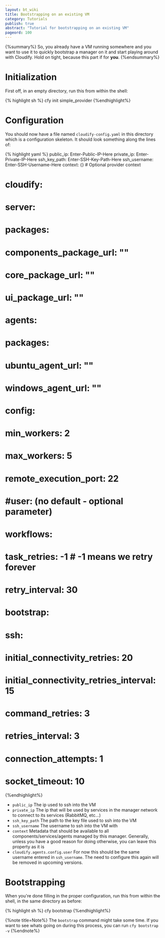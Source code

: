 ```yaml
---
layout: bt_wiki
title: Bootstrapping on an existing VM
category: Tutorials
publish: true
abstract: "Tutorial for bootstrapping on an existing VM"
pageord: 100
---
```


{%summary%} So, you already have a VM running somewhere and you want to use it to quickly bootstrap a manager on it and start playing around with Cloudify. Hold on tight, because this part if for **you**. {%endsummary%}


# Initialization

First off, in an empty directory, run this from within the shell:

{% highlight sh %}
cfy init simple_provider
{%endhighlight%}

# Configuration

You should now have a file named `cloudify-config.yaml` in this directory which is a configuration skeleton. It should look something along the lines of:


{% highlight yaml %}
public_ip: Enter-Public-IP-Here
private_ip: Enter-Private-IP-Here
ssh_key_path: Enter-SSH-Key-Path-Here
ssh_username: Enter-SSH-Username-Here
context: {} # Optional provider context

# cloudify:
#     server:
#         packages:
#             components_package_url: ""
#             core_package_url: ""
#             ui_package_url: ""
#     agents:
#         packages:
#             ubuntu_agent_url: ""
#             windows_agent_url: ""
#         config:
#             min_workers: 2
#             max_workers: 5
#             remote_execution_port: 22
#             #user: (no default - optional parameter)
#     workflows:
#         task_retries: -1  # -1 means we retry forever
#         retry_interval: 30

#     bootstrap:
#         ssh:
#             initial_connectivity_retries: 20
#             initial_connectivity_retries_interval: 15
#             command_retries: 3
#             retries_interval: 3
#             connection_attempts: 1
#             socket_timeout: 10

{%endhighlight%}

* `public_ip` The ip used to ssh into the VM
* `private_ip` The ip that will be used by services in the manager network to connect to its services (RabbitMQ, etc...)
* `ssh_key_path` The path to the key file used to ssh into the VM
* `ssh_username` The username to ssh into the VM with
* `context` Metadata that should be available to all components/services/agents managed by this manager. Generally, unless you
  have a good reason for doing otherwise, you can leave this property as it is
* `cloudify.agents.config.user` For now this should be the same username entered in `ssh_username`. The need to configure this again
  will be removed in upcoming versions.


# Bootstrapping

When you're done filling in the proper configuration, run this from within the shell, in the same directory as before:


{% highlight sh %}
cfy bootstrap
{%endhighlight%}


{%note title=Note%}
The `bootstrap` command might take some time. If you want to see whats going on during this process, you can run
`cfy bootstrap -v`
{%endnote%}
